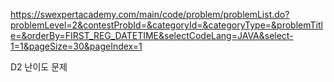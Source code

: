 https://swexpertacademy.com/main/code/problem/problemList.do?problemLevel=2&contestProbId=&categoryId=&categoryType=&problemTitle=&orderBy=FIRST_REG_DATETIME&selectCodeLang=JAVA&select-1=1&pageSize=30&pageIndex=1

D2 난이도 문제
